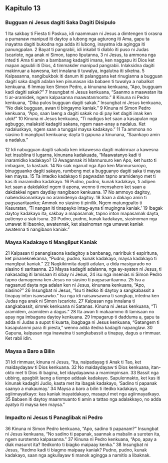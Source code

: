 Kapitulo 13
-----------

### Bugguan ni Jesus dagiti Saka Dagiti Disipulo

1 Ita sakbay ti Fiesta ti Paskua, idi naammuan ni Jesus a dimtengen ti orasna a pumanaw manipud iti daytoy a lubong nga agturong iti Ama, gapu ta inayatna dagiti bukodna nga adda iti lubong, inayatna ida agingga iti panungpalan.
2 Bayat ti pangrabii, idi inkabil ti diablo iti puso ni Judas Iscariote, nga anak ni Simon, tapno liputanna,
3 ni Jesus, ta ammona nga inted ti Ama ti amin a bambanag kadagiti imana, ken naggapu iti Dios ket mapan agsubli iti Dios,
4 timmakder manipud pangrabii. Inlaksidna dagiti makinruar a kawesna, ket innalana ti tuwalya, ingalutna iti siketna.
5 Kalpasanna, nangibukbok iti danum iti palanggana ket rinugianna a bugguan dagiti saka dagiti adalan ken pinunasan ida babaen ti tuwalya a nabalkot kenkuana.
6 Immay ken Simon Pedro, a kinunana kenkuana, “Apo, bugguam kadi dagiti sakak?”
7 Insungbat ni Jesus kenkuana, “Saanmo a maawatan ita ti ar-aramidek, ngem kalpasanna maawatanmonto.”
8 Kinuna ni Pedro kenkuana, “Dika pulos bugguan dagiti sakak.” Insungbat ni Jesus kenkuana, “No diak bugguan, awan ti bingaymo kaniak.”
9 Kinuna ni Simon Pedro kenkuana, “Apo, saan laeng a dagiti sakak no di pay ket dagiti imak ken ulok!”
10 Kinuna ni Jesus kenkuana, “Ti nadigus ket saan a kasapulan nga agbuggo, malaksid kadagiti sakana, ngem naan-anay a nadalus. Ket nadaluskayo, ngem saan a tunggal maysa kadakayo.”
11 Ta ammona no siasino ti mangliput kenkuana; dayta ti gapuna a kinunana, “Saankayo amin a nadalus.”

12 Idi nabugguan dagiti sakada ken inkawesna dagiti makinruar a kawesna ket insublina ti lugarna, kinunana kadakuada, “Maawatanyo kadi ti inaramidko kadakayo?
13 Awagannak iti Mannursuro ken Apo, ket husto ti imbagam, ta kastaak.
14 No siak ngarud nga Apo ken Mannursuroyo, binugguanko dagiti sakayo, rumbeng met a bugguanyo dagiti saka ti maysa ken maysa.
15 Ta intedko kadakayo ti pagwadan tapno aramidenyo met ti kas iti inaramidko kadakayo.
16 Pudno, pudno, kunak kadakayo, ti adipen ket saan a dakdakkel ngem ti apona, wenno ti mensahero ket saan a dakdakkel ngem daydiay nangibaon kenkuana.
17 No ammoyo dagitoy, nabendisionankayo no aramidenyo dagitoy.
18 Saan a dakayo amin ti pagsasaritaanko; Ammok no siasino ti pinilik. Ngem matungpalto ti Kasuratan, ‘Ti nangan iti tinapayko intag-ayna ti mugingna kaniak.’
19 Ibagak daytoy kadakayo ita, sakbay a mapasamak, tapno inton mapasamak dayta, patienyo a siak isuna.
20 Pudno, pudno, kunak kadakayo, siasinoman nga umawat iti ibaonko, awatennak, ket siasinoman nga umawat kaniak awatenna ti nangibaon kaniak.”

### Maysa Kadakayo ti Mangliput Kaniak

21 Kalpasan ti panangisaona kadagitoy a banbanag, nariribuk ti espirituna, ket pinaneknekanna, “Pudno, pudno, kunak kadakayo, maysa kadakayo ti mangliput kaniak.”
22 Nagkikinnita dagiti adalan, a dida masigurado no siasino ti saritaanna.
23 Maysa kadagiti adalanna, nga ay-ayaten ni Jesus, ti nakasadag iti lamisaan iti sibay ni Jesus,
24 isu nga insenias ni Simon Pedro tapno damagenna ken Jesus no siasino ti pagsasaritaanna.
25 Isu a nagsanud dayta nga adalan ken ni Jesus, kinunana kenkuana, “Apo, siasino?”
26 Insungbat ni Jesus, “Isu ti itedko iti daytoy a sangkabassit a tinapay inton isawsawko.” Isu nga idi naisawsawna ti sangkap, intedna ken Judas nga anak ni Simon Iscariote.
27 Kalpasan nga innalana ti sangkabassit, simrek kenkuana ni Satanas. Kinuna ni Jesus kenkuana, “Ti aramidem, aramidem a dagus.”
28 Ita awan ti makaammo iti lamisaan no apay nga imbagana daytoy kenkuana.
29 Impagarup ti dadduma a, gapu ta adda ni Judas a supot ti kuarta, ibagbaga ni Jesus kenkuana, “Gatangem ti kasapulanmi para iti piesta,” wenno adda itedna kadagiti napanglaw.
30 Gapuna, kalpasan nga inawatna ti sangkabassit a tinapay, dagus a rimmuar. Ket rabii idin.

### Maysa a Baro a Bilin

31 Idi rimmuar, kinuna ni Jesus, “Ita, naipadayag ti Anak ti Tao, ket maidaydayaw ti Dios kenkuana.
32 No maidaydayaw ti Dios kenkuana, itan-okto met ti Dios iti bagina, ket idaydayawna a mamimpinsan.
33 Bassit nga ubbing, apagbiit laeng a tiempo addaak kadakayo. Sapulennakto, ket kas iti kinunak kadagiti Judio, kasta met ita ibagak kadakayo, ‘Sadino ti papanak saanyo a makaumay.’
34 Maysa a baro a bilin ti itedko kadakayo, nga agiinnayatkayo: kas kaniak inayatdakayo, masapul met nga agiinnayatkayo.
35 Babaen iti daytoy maammuanto ti amin a tattao nga adalakkayo, no adda ayatyo iti maysa ken maysa.”

### Impadto ni Jesus ti Panaglibak ni Pedro

36 Kinuna ni Simon Pedro kenkuana, “Apo, sadino ti papanam?” Insungbat ni Jesus kenkuana, “No sadino ti papanak, saannak a mabalin a suroten ita, ngem surotemto kalpasanna.”
37 Kinuna ni Pedro kenkuana, “Apo, apay a diak masurot ita? Itedkonto ti biagko maipaay kenka.”
38 Insungbat ni Jesus, “Itedmo kadi ti biagmo maipaay kaniak? Pudno, pudno, kunak kadakayo, saan nga agkullayaw ti manok agingga a namitlo a libaknak.